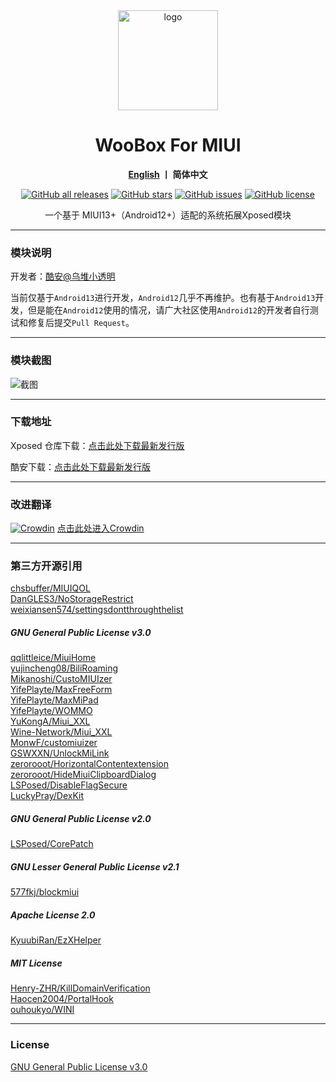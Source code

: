 <div align="center">
   <img width="160" src="https://raw.githubusercontent.com/LittleTurtle2333/SimplicityTools/main/doc/ic_launcher.png" alt="logo">
   <h1>WooBox For MIUI</h1>
   <p><b><a href="https://github.com/LittleTurtle2333/SimplicityTools/blob/main/README_EN.md">English</a>  丨 简体中文</b></p>
   <a href="https://github.com/Xposed-Modules-Repo/com.lt2333.simplicitytools/releases"><img alt="GitHub all releases" src="https://img.shields.io/github/downloads/Xposed-Modules-Repo/com.lt2333.simplicitytools/total?label=Downloads"></a>
   <a href="https://github.com/LittleTurtle2333/SimplicityTools/stargazers"><img alt="GitHub stars" src="https://img.shields.io/github/stars/LittleTurtle2333/SimplicityTools"></a>
   <a href="https://github.com/LittleTurtle2333/SimplicityTools/issues"><img alt="GitHub issues" src="https://img.shields.io/github/issues/LittleTurtle2333/SimplicityTools"></a>
   <a href="https://github.com/LittleTurtle2333/SimplicityTools/blob/main/LICENSE"><img alt="GitHub license" src="https://img.shields.io/github/license/LittleTurtle2333/SimplicityTools"></a>
   <p>一个基于 MIUI13+（Android12+）适配的系统拓展Xposed模块</p>
</div>

---

### 模块说明
  

开发者：[酷安@乌堆小透明](http://www.coolapk.com/u/883441)  

当前仅基于`Android13`进行开发，`Android12`几乎不再维护。也有基于`Android13`开发，但是能在`Android12`使用的情况，请广大社区使用`Android12`的开发者自行测试和修复后提交`Pull Request`。

---

### 模块截图

![截图](https://raw.githubusercontent.com/LittleTurtle2333/SimplicityTools/main/doc/cn.jpg)

---

### 下载地址

Xposed
仓库下载：[点击此处下载最新发行版](https://github.com/Xposed-Modules-Repo/com.lt2333.simplicitytools/releases)

酷安下载：[点击此处下载最新发行版](https://www.coolapk.com/apk/com.lt2333.simplicitytools)

---

### 改进翻译
[![Crowdin](https://badges.crowdin.net/simplicitytools/localized.svg)](https://crowdin.com/project/simplicitytools) [点击此处进入Crowdin](https://crowdin.com/project/simplicitytools)

---

### 第三方开源引用

[chsbuffer/MIUIQOL](https://github.com/chsbuffer/MIUIQOL)  
[DanGLES3/NoStorageRestrict](https://github.com/DanGLES3/NoStorageRestrict)  
[weixiansen574/settingsdontthroughthelist](https://github.com/weixiansen574/settingsdontthroughthelist)  

##### GNU General Public License v3.0

[qqlittleice/MiuiHome](https://github.com/qqlittleice/MiuiHome)  
[yujincheng08/BiliRoaming](https://github.com/yujincheng08/BiliRoaming)  
[Mikanoshi/CustoMIUIzer](https://code.highspec.ru/Mikanoshi/CustoMIUIzer)  
[YifePlayte/MaxFreeForm](https://github.com/YifePlayte/MaxFreeForm)  
[YifePlayte/MaxMiPad](https://github.com/YifePlayte/MaxMiPad)  
[YifePlayte/WOMMO](https://github.com/YifePlayte/WOMMO)  
[YuKongA/Miui_XXL](https://github.com/YuKongA/Miui_XXL)  
[Wine-Network/Miui_XXL](https://github.com/Wine-Network/Miui_XXL)  
[MonwF/customiuizer](https://github.com/MonwF/customiuizer)  
[GSWXXN/UnlockMiLink](https://github.com/GSWXXN/UnlockMiLink)  
[zerorooot/HorizontalContentextension](https://github.com/zerorooot/HorizontalContentextension)  
[zerorooot/HideMiuiClipboardDialog](https://github.com/zerorooot/HideMiuiClipboardDialog)  
[LSPosed/DisableFlagSecure](https://github.com/LSPosed/DisableFlagSecure)  
[LuckyPray/DexKit](https://github.com/LuckyPray/DexKit)  

##### GNU General Public License v2.0

[LSPosed/CorePatch](https://github.com/LSPosed/CorePatch)  

##### GNU Lesser General Public License v2.1

[577fkj/blockmiui](https://github.com/577fkj/blockmiui)  

##### Apache License 2.0

[KyuubiRan/EzXHelper](https://github.com/KyuubiRan/EzXHelper)  

##### MIT License

[Henry-ZHR/KillDomainVerification](https://github.com/Henry-ZHR/KillDomainVerification)  
[Haocen2004/PortalHook](https://github.com/Haocen2004/PortalHook)  
[ouhoukyo/WINI](https://github.com/ouhoukyo/WINI)  

---

### License

[GNU General Public License v3.0](https://github.com/LittleTurtle2333/SimplicityTools/blob/main/LICENSE)
